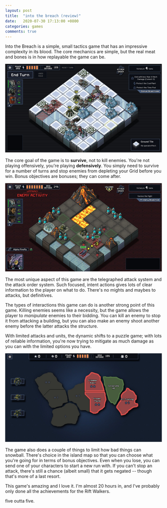 ```yaml
---
layout: post
title:  "into the breach (review)"
date:   2020-07-30 17:13:00 +0800
categories: games
comments: true
---
```


Into the Breach is a simple, small tactics game that has an impressive complexity in its blood. The core mechanics are simple, but the real meat and bones is in how replayable the game can be.<!--more-->

![itb1](\assets\images\games\20200730172635_1.jpg)

The core goal of the game is to **survive**, not to kill enemies. You're not playing offensively, you're playing **defensively**. You simply need to survive for a number of turns and stop enemies from depleting your Grid before you win. Bonus objectives are bonuses; they can come after.

![itb2](\assets\images\games\20200730183637_1.jpg)

The most unique aspect of this game are the telegraphed attack system and the attack order system. Such focused, intent actions gives lots of clear information to the player on what to do. There's no mights and maybes to attacks, but definitives. 

The types of interactions this game can do is another strong point of this game. Killing enemies seems like a necessity, but the game allows the player to *manipulate* enemies to their bidding. You can kill an enemy to stop it from attacking a building, but you can also make an enemy shoot another enemy before the latter attacks the structure. 

With limited attacks and units, the dynamic shifts to a puzzle game; with lots of reliable information, you're now trying to mitigate as much damage as you can with the limited options you have. 

![itb0](\assets\images\games\20200730171845_1.jpg)

The game also does a couple of things to limit how bad things can snowball. There's choice in the island map so that you can choose what you're going for in terms of bonus objectives. Even when you lose, you can send one of your characters to start a new run with. If you can't stop an attack, there's still a chance (albeit small) that it gets negated -- though that's more of a last resort. 

This game's amazing and I love it. I'm almost 20 hours in, and I've probably only done all the achievements for the Rift Walkers.

five outta five.